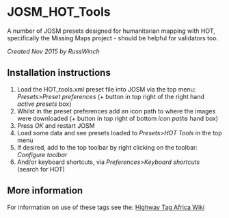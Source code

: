 JOSM_HOT_Tools
=============
A number of JOSM presets designed for humanitarian mapping with HOT, specifically the Missing Maps project - should be helpful for validators too. 

*Created Nov 2015 by RussWinch*

Installation instructions
----------------------------
1. Load the HOT_tools.xml preset file into JOSM via the top menu: *Presets>Preset preferences* (+ button in top right of the right hand *active presets* box)
2. Whilst in the preset preferences add an icon path to where the images were downloaded (+ button in top right of bottom *icon paths* hand box)
3. Press *OK* and restart JOSM
4. Load some data and see presets loaded to *Presets>HOT Tools* in the top menu
5. If desired, add to the top toolbar by right clicking on the toolbar: *Configure toolbar*
6. And/or keyboard shortcuts, via *Preferences>Keyboard shortcuts* (search for HOT)

More information
------------------
For information on use of these tags see the:
[Highway Tag Africa Wiki](http://wiki.openstreetmap.org/wiki/Highway_Tag_Africa)
